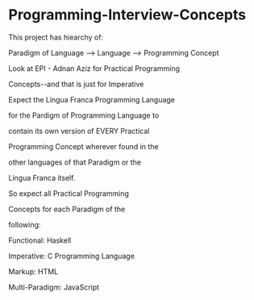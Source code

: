 # Programming-Interview-Concepts

This project has hiearchy of:

Paradigm of Language --> Language --> Programming Concept

Look at EPI - Adnan Aziz for Practical Programming

Concepts--and that is just for Imperative

Expect the Lingua Franca Programming Language

for the Pardigm of Programming Language to

contain its own version of EVERY Practical

Programming Concept wherever found in the

other languages of that Paradigm or the

Lingua Franca itself.

So expect all Practical Programming

Concepts for each Paradigm of the

following:

Functional: Haskell

Imperative: C Programming Language

Markup: HTML

Multi-Paradigm: JavaScript
